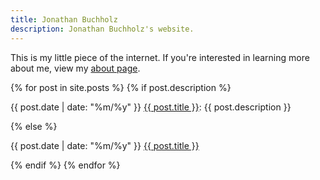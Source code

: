 ```yaml
---
title: Jonathan Buchholz
description: Jonathan Buchholz's website.
---
```

This is my little piece of the internet. If you're interested in learning more about me, view my [about page](/about).

{% for post in site.posts %}
{% if post.description %}
<p>{{ post.date | date: "%m/%y" }} <a href="{{ post.url }}">{{ post.title }}</a>: {{ post.description }}</p>
{% else %}
<p>{{ post.date | date: "%m/%y" }} <a href="{{ post.url }}">{{ post.title }}</a></p>
{% endif %}
{% endfor %}
